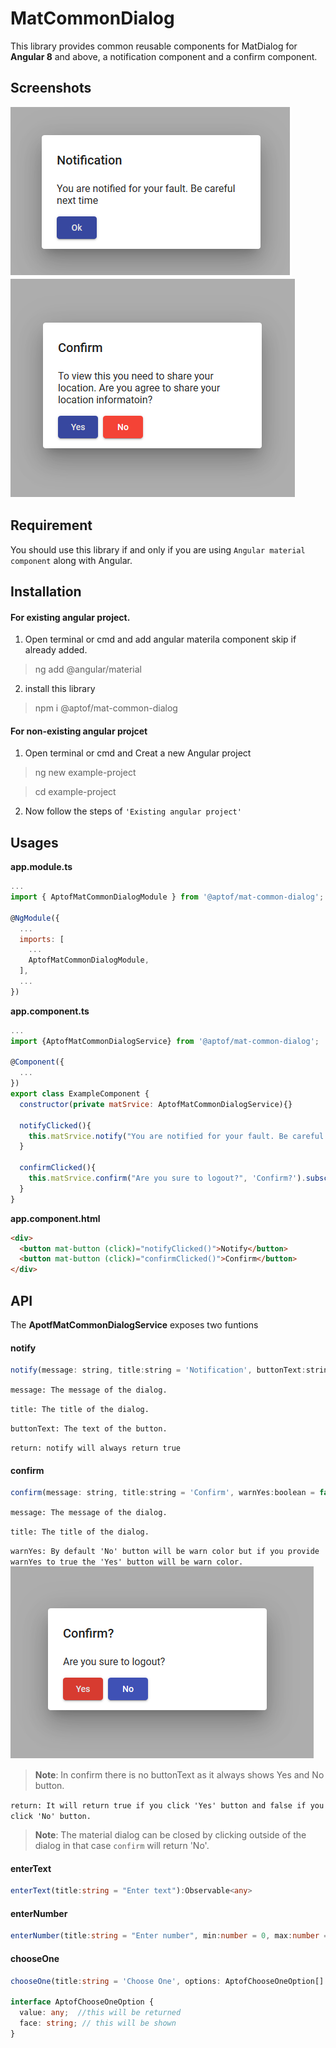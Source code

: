 # MatCommonDialog

This library provides common reusable components for MatDialog for **Angular 8** and above, a notification component and a confirm component.

## Screenshots
![Notification](https://raw.githubusercontent.com/aptof/mat-common-dialog/master/images/notification.png)
![Confirmation](https://raw.githubusercontent.com/aptof/mat-common-dialog/master/images/confirm_default.png)


## Requirement

You should use this library if and only if you are using `Angular material component` along with Angular.
 

## Installation

#### For existing angular project.

1. Open terminal or cmd and add angular materila component skip if already added.

>ng add @angular/material
>

2. install this library
>npm i @aptof/mat-common-dialog


#### For non-existing angular projcet
1. Open terminal or cmd and Creat a new Angular project
>ng new example-project

>cd example-project

2. Now follow the steps of `'Existing angular project'`

## Usages

**app.module.ts**
```javascript
...
import { AptofMatCommonDialogModule } from '@aptof/mat-common-dialog';

@NgModule({
  ...
  imports: [
    ...
    AptofMatCommonDialogModule,
  ],
  ...
})
```

**app.component.ts**
```javascript
...
import {AptofMatCommonDialogService} from '@aptof/mat-common-dialog';

@Component({
  ...
})
export class ExampleComponent {
  constructor(private matSrvice: AptofMatCommonDialogService){}

  notifyClicked(){
    this.matSrvice.notify("You are notified for your fault. Be careful next time").subscribe((result)=>console.log(result));
  }

  confirmClicked(){
    this.matSrvice.confirm("Are you sure to logout?", 'Confirm?').subscribe((result)=>console.log(result));
  }
}
```
**app.component.html**
```html
<div>
  <button mat-button (click)="notifyClicked()">Notify</button>
  <button mat-button (click)="confirmClicked()">Confirm</button>
</div>
```

## API

The **ApotfMatCommonDialogService** exposes two funtions

#### notify
```javascript
notify(message: string, title:string = 'Notification', buttonText:string = 'Ok'): Observable<boolean>
```
`message: The message of the dialog.`

`title: The title of the dialog.`

`buttonText: The text of the button.`

`return: notify will always return true`

#### confirm
```javascript
confirm(message: string, title:string = 'Confirm', warnYes:boolean = false):Observable<boolean>
```
`message: The message of the dialog.`

`title: The title of the dialog.`

`warnYes: By default 'No' button will be warn color but if you provide warnYes to true the 'Yes' button will be warn color.`
![Confirmation_Alternate](https://raw.githubusercontent.com/aptof/mat-common-dialog/master/images/confirm_alternate.png)

>**Note**: In confirm there is no buttonText as it always shows Yes and No button.

`return: It will return true if you click 'Yes' button and false if you click 'No' button.`
>**Note**: The material dialog can be closed by clicking outside of the dialog in that case `confirm` will return 'No'.


#### enterText
```typescript
enterText(title:string = "Enter text"):Observable<any>
```

#### enterNumber
```typescript
enterNumber(title:string = "Enter number", min:number = 0, max:number = 50000000):Observable<any>
```

#### chooseOne
```typescript
chooseOne(title:string = 'Choose One', options: AptofChooseOneOption[] = []):Observable<any>

interface AptofChooseOneOption {
  value: any;  //this will be returned
  face: string; // this will be shown
}
```
